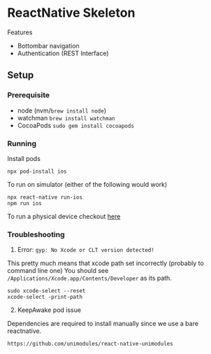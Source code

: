 # ReactNative Skeleton

Features

- Bottombar navigation
- Authentication (REST Interface)

## Setup

### Prerequisite

- node (nvm/`brew install node`)
- watchman `brew install watchman`
- CocoaPods `sudo gem install cocoapods`

### Running

Install pods

    npx pod-install ios

To run on simulator (either of the following would work)

    npx react-native run-ios
    npm run ios

To run a physical device checkout [here](https://reactnative.dev/docs/running-on-device)

### Troubleshooting

1. Error: `gyp: No Xcode or CLT version detected!`

This pretty much means that xcode path set incorrectly (probably to command line one) You should see `/Applications/Xcode.app/Contents/Developer` as its path.

    sudo xcode-select --reset
    xcode-select -print-path

2. KeepAwake pod issue

Dependencies are required to install manually since we use a bare reactnative.

    https://github.com/unimodules/react-native-unimodules
